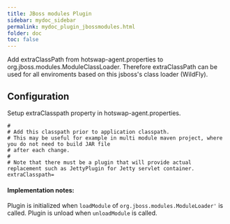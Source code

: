 ```yaml
---
title: JBoss modules Plugin
sidebar: mydoc_sidebar
permalink: mydoc_plugin_jbossmodules.html
folder: doc
toc: false
---
```


Add extraClassPath from hotswap-agent.properties to org.jboss.modules.ModuleClassLoader. Therefore
extraClassPath can be used for all enviroments based on this jsboss's class loader (WildFly).

Configuration
-------------
Setup extraClasspath property in hotswap-agent.properties.

    #
    # Add this classpath prior to application classpath.
    # This may be useful for example in multi module maven project, where you do not need to build JAR file
    # after each change.
    #
    # Note that there must be a plugin that will provide actual replacement such as JettyPlugin for Jetty servlet container.
    extraClasspath=

#### Implementation notes:
Plugin is initialized when `loadModule` of `org.jboss.modules.ModuleLoader'` is called. Plugin is unload when
`unloadModule` is called.

